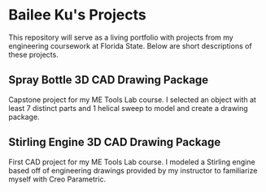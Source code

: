 # Bailee Ku's Projects
This repository will serve as a living portfolio with projects from my engineering coursework at Florida State. Below are short descriptions of these projects.

## Spray Bottle 3D CAD Drawing Package
Capstone project for my ME Tools Lab course. I selected an object with at least 7 distinct parts and 1 helical sweep to model and create a drawing package. 

## Stirling Engine 3D CAD Drawing Package
First CAD project for my ME Tools Lab course. I modeled a Stirling engine based off of engineering drawings provided by my instructor to familiarize myself with Creo Parametric.
